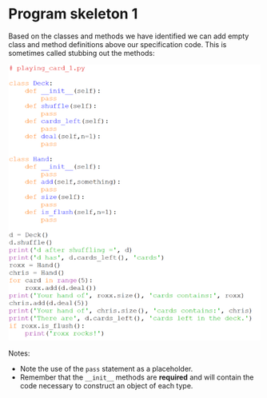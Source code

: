 # Program skeleton 1

Based on the classes and methods we have identified we can add empty
class and method definitions above our specification code. This is
sometimes called stubbing out the methods:

![](11_Skeleton_1.png)

Notes:

-   Note the use of the `pass` statement as a placeholder.
-   Remember that the `__init__` methods are **required** and will
    contain the code necessary to construct an object of each type.
